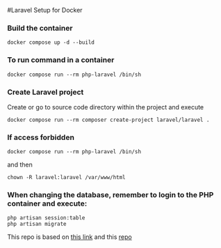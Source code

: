 #Laravel Setup for Docker

### Build the container
```
docker compose up -d --build
```

### To run command in a container
```
docker compose run --rm php-laravel /bin/sh
```

### Create Laravel project
Create or go to source code directory within the project and execute

```
docker compose run --rm composer create-project laravel/laravel .
```

### If access forbidden
```
docker compose run --rm php-laravel /bin/sh
```
and then
```
chown -R laravel:laravel /var/www/html
```

### When changing the database, remember to login to the PHP container and execute:
```
php artisan session:table
php artisan migrate
```

This repo is based on [this link](https://vshloda.medium.com/setting-up-a-laravel-10-development-environment-with-docker-3977a292c8dd) and this [repo](https://github.com/vshloda/docker-laravel)

